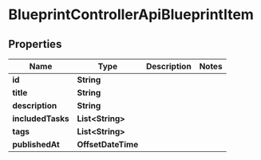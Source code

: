 

# BlueprintControllerApiBlueprintItem


## Properties

| Name | Type | Description | Notes |
|------------ | ------------- | ------------- | -------------|
|**id** | **String** |  |  |
|**title** | **String** |  |  |
|**description** | **String** |  |  |
|**includedTasks** | **List&lt;String&gt;** |  |  |
|**tags** | **List&lt;String&gt;** |  |  |
|**publishedAt** | **OffsetDateTime** |  |  |



